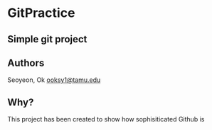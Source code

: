 # GitPractice

## Simple git project

## Authors
Seoyeon, Ok ooksy1@tamu.edu

## Why?
This project has been created to show how sophisiticated Github is
